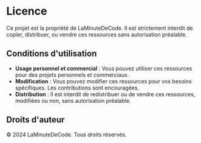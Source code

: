 # Licence

Ce projet est la propriété de LaMinuteDeCode. Il est strictement interdit de copier, distribuer, ou vendre ces ressources sans autorisation préalable.

## Conditions d'utilisation

- **Usage personnel et commercial** : Vous pouvez utiliser ces ressources pour des projets personnels et commerciaux.
- **Modification** : Vous pouvez modifier ces ressources pour vos besoins spécifiques. Les contributions sont encouragées.
- **Distribution** : Il est interdit de redistribuer ou de vendre ces ressources, modifiées ou non, sans autorisation préalable.

## Droits d'auteur

© 2024 LaMinuteDeCode. Tous droits réservés.
